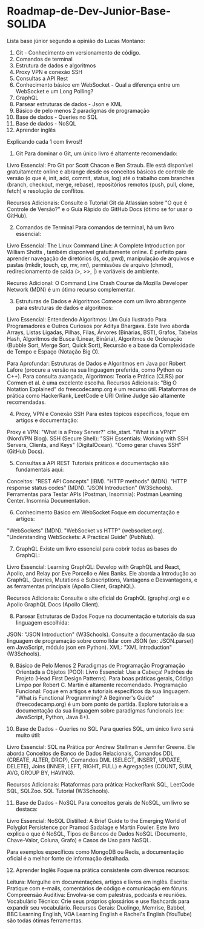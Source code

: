# Roadmap-de-Dev-Junior-Base-SOLIDA


Lista base júnior segundo a opinião do Lucas Montano:

1) Git - Conhecimento em versionamento de código.
2) Comandos de terminal
3) Estrutura de dados e algoritmos
4) Proxy VPN e conexão SSH
5) Consultas a API Rest
6) Conhecimento básico em WebSocket - Qual a diferença entre um WebSocket e um Long Polling?
7) GraphQL
8) Parsear estruturas de dados - Json e XML
9) Básico de pelo menos 2 paradigmas de programação
10) Base de dados - Queries no SQL
11) Base de dados - NoSQL
12) Aprender inglês

  Explicando cada 1 com livros!!

1. Git
Para dominar o Git, um único livro é altamente recomendado:

Livro Essencial: Pro Git por Scott Chacon e Ben Straub. Ele está disponível gratuitamente online e abrange desde os conceitos básicos de controle de versão (o que é, init, add, commit, status, log)  até o trabalho com branches (branch, checkout, merge, rebase), repositórios remotos (push, pull, clone, fetch) e resolução de conflitos.

Recursos Adicionais: Consulte o Tutorial Git da Atlassian sobre "O que é Controle de Versão?" e o Guia Rápido do GitHub Docs (ótimo se for usar o GitHub).

2. Comandos de Terminal
Para comandos de terminal, há um livro essencial:

Livro Essencial: The Linux Command Line: A Complete Introduction por William Shotts , também disponível gratuitamente online. É perfeito para aprender navegação de diretórios (ls, cd, pwd), manipulação de arquivos e pastas (mkdir, touch, cp, mv, rm), permissões de arquivo (chmod), redirecionamento de saída (>, >>, |) e variáveis de ambiente.

Recurso Adicional: O Command Line Crash Course da Mozilla Developer Network (MDN) é um ótimo recurso complementar.

3. Estruturas de Dados e Algoritmos
Comece com um livro abrangente para estruturas de dados e algoritmos:

Livro Essencial: Entendendo Algoritmos: Um Guia Ilustrado Para Programadores e Outros Curiosos por Aditya Bhargava. Este livro aborda Arrays, Listas Ligadas, Pilhas, Filas, Árvores (Binárias, BST), Grafos, Tabelas Hash, Algoritmos de Busca (Linear, Binária), Algoritmos de Ordenação (Bubble Sort, Merge Sort, Quick Sort), Recursão e a base da Complexidade de Tempo e Espaço (Notação Big O).

Para Aprofundar:
Estruturas de Dados e Algoritmos em Java por Robert Lafore (procure a versão na sua linguagem preferida, como Python ou C++).
Para consulta avançada, Algoritmos: Teoria e Prática (CLRS) por Cormen et al. é uma excelente escolha.
Recursos Adicionais:
"Big O Notation Explained" do freecodecamp.org é um recurso útil.
Plataformas de prática como HackerRank, LeetCode e URI Online Judge são altamente recomendadas.

4. Proxy, VPN e Conexão SSH
Para estes tópicos específicos, foque em artigos e documentação:

Proxy e VPN:
"What is a Proxy Server?" cite_start.
"What is a VPN?" (NordVPN Blog).
SSH (Secure Shell):
"SSH Essentials: Working with SSH Servers, Clients, and Keys" (DigitalOcean).
"Como gerar chaves SSH" (GitHub Docs).

5. Consultas a API REST
Tutoriais práticos e documentação são fundamentais aqui:

Conceitos:
"REST API Concepts" (IBM).
"HTTP methods" (MDN).
"HTTP response status codes" (MDN).
"JSON Introduction" (W3Schools).
Ferramentas para Testar APIs (Postman, Insomnia):
Postman Learning Center.
Insomnia Documentation.

6. Conhecimento Básico em WebSocket
Foque em documentação e artigos:

"WebSockets" (MDN).
"WebSocket vs HTTP" (websocket.org).
"Understanding WebSockets: A Practical Guide" (PubNub).

7. GraphQL
Existe um livro essencial para cobrir todas as bases do GraphQL:

Livro Essencial: Learning GraphQL: Develop with GraphQL and React, Apollo, and Relay por Eve Porcello e Alex Banks. Ele aborda a Introdução ao GraphQL, Queries, Mutations e Subscriptions, Vantagens e Desvantagens, e as ferramentas principais (Apollo Client, GraphiQL).

Recursos Adicionais: Consulte o site oficial do GraphQL (graphql.org) e o Apollo GraphQL Docs (Apollo Client).

8. Parsear Estruturas de Dados
Foque na documentação e tutoriais da sua linguagem escolhida:

JSON:
"JSON Introduction" (W3Schools).
Consulte a documentação da sua linguagem de programação sobre como lidar com JSON (ex: JSON.parse() em JavaScript, módulo json em Python).
XML:
"XML Introduction" (W3Schools).

9. Básico de Pelo Menos 2 Paradigmas de Programação
Programação Orientada a Objetos (POO):
Livro Essencial: Use a Cabeça! Padrões de Projeto (Head First Design Patterns).
Para boas práticas gerais, Código Limpo por Robert C. Martin é altamente recomendado.
Programação Funcional:
Foque em artigos e tutoriais específicos da sua linguagem.
"What is Functional Programming? A Beginner's Guide" (freecodecamp.org) é um bom ponto de partida.
Explore tutoriais e a documentação da sua linguagem sobre paradigmas funcionais (ex: JavaScript, Python, Java 8+).

10. Base de Dados - Queries no SQL
Para queries SQL, um único livro será muito útil:

Livro Essencial: SQL na Prática por Andrew Stellman e Jennifer Greene. Ele aborda Conceitos de Banco de Dados Relacionais, Comandos DDL (CREATE, ALTER, DROP), Comandos DML (SELECT, INSERT, UPDATE, DELETE), Joins (INNER, LEFT, RIGHT, FULL) e Agregações (COUNT, SUM, AVG, GROUP BY, HAVING).

Recursos Adicionais:
Plataformas para prática: HackerRank SQL, LeetCode SQL, SQLZoo.
SQL Tutorial (W3Schools).

11. Base de Dados - NoSQL
Para conceitos gerais de NoSQL, um livro se destaca:

Livro Essencial: NoSQL Distilled: A Brief Guide to the Emerging World of Polyglot Persistence por Pramod Sadalage e Martin Fowler. Este livro explica o que é NoSQL, Tipos de Bancos de Dados NoSQL (Documento, Chave-Valor, Coluna, Grafo) e Casos de Uso para NoSQL.

Para exemplos específicos como MongoDB ou Redis, a documentação oficial é a melhor fonte de informação detalhada.

12. Aprender Inglês
Foque na prática consistente com diversos recursos:

Leitura: Mergulhe em documentações, artigos e livros em inglês.
Escrita: Pratique com e-mails, comentários de código e comunicação em fóruns.
Compreensão Auditiva: Envolva-se com palestras, podcasts e reuniões.
Vocabulário Técnico: Crie seus próprios glossários e use flashcards para expandir seu vocabulário.
Recursos Gerais: Duolingo, Memrise, Babbel, BBC Learning English, VOA Learning English e Rachel's English (YouTube) são todas ótimas ferramentas.
